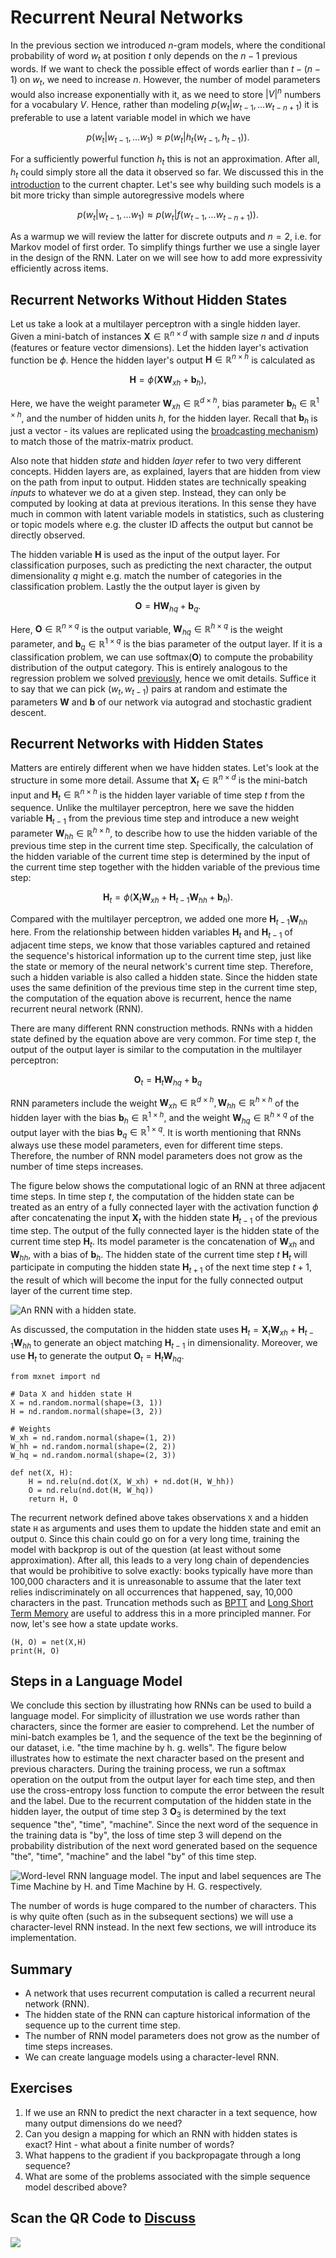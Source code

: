 # Recurrent Neural Networks

In the previous section we introduced $n$-gram models, where the conditional probability of word $w_t$ at position $t$ only depends on the $n-1$ previous words. If we want to check the possible effect of words earlier than $t-(n-1)$ on $w_t$, we need to increase $n$. However, the number of model parameters would also increase exponentially with it, as we need to store $|V|^n$ numbers for a vocabulary $V$. Hence, rather than modeling $p(w_t|w_{t-1}, \ldots w_{t-n+1})$ it is preferable to use a latent variable model in which we have

$$p(w_t|w_{t-1}, \ldots w_1) \approx p(w_t|h_t(w_{t-1}, h_{t-1})).$$

For a sufficiently powerful function $h_t$ this is not an approximation. After all, $h_t$ could simply store all the data it observed so far. We discussed this in the [introduction](sequence.md) to the current chapter. Let's see why building such models is a bit more tricky than simple autoregressive models where

$$p(w_t|w_{t-1}, \ldots w_1) \approx p(w_t|f(w_{t-1}, \ldots w_{t-n+1})).$$

As a warmup we will review the latter for discrete outputs and $n=2$, i.e. for Markov model of first order. To simplify things further we use a single layer in the design of the RNN. Later on we will see how to add more expressivity efficiently across items.

## Recurrent Networks Without Hidden States

Let us take a look at a multilayer perceptron with a single hidden layer. Given a mini-batch of instances $\mathbf{X} \in \mathbb{R}^{n \times d}$ with sample size $n$ and $d$ inputs (features or feature vector dimensions). Let the hidden layer's activation function be $\phi$. Hence the hidden layer's output $\mathbf{H} \in \mathbb{R}^{n \times h}$ is calculated as

$$\mathbf{H} = \phi(\mathbf{X} \mathbf{W}_{xh} + \mathbf{b}_h),$$

Here, we have the weight parameter $\mathbf{W}_{xh} \in \mathbb{R}^{d \times h}$, bias parameter $\mathbf{b}_h \in \mathbb{R}^{1 \times h}$, and the number of hidden units $h$, for the hidden layer. Recall that $\mathbf{b}_h$ is just a vector - its values are replicated using the [broadcasting mechanism](../chapter_prerequisite/ndarray.md)) to match those of the matrix-matrix product.

Also note that hidden *state* and hidden *layer* refer to two very different concepts. Hidden layers are, as explained, layers that are hidden from view on the path from input to output. Hidden states are technically speaking *inputs* to whatever we do at a given step. Instead, they can only be computed by looking at data at previous iterations. In this sense they have much in common with latent variable models in statistics, such as clustering or topic models where e.g. the cluster ID affects the output but cannot be directly observed.

The hidden variable $\mathbf{H}$ is used as the input of the output layer. For classification purposes, such as predicting the next character, the output dimensionality $q$ might e.g. match the number of categories in the classification problem. Lastly the the output layer is given by

$$\mathbf{O} = \mathbf{H} \mathbf{W}_{hq} + \mathbf{b}_q.$$

Here, $\mathbf{O} \in \mathbb{R}^{n \times q}$ is the output variable, $\mathbf{W}_{hq} \in \mathbb{R}^{h \times q}$ is the weight parameter, and $\mathbf{b}_q \in \mathbb{R}^{1 \times q}$ is the bias parameter of the output layer.  If it is a classification problem, we can use $\text{softmax}(\mathbf{O})$ to compute the probability distribution of the output category. This is entirely analogous to the regression problem we solved [previously](sequence.md), hence we omit details. Suffice it to say that we can pick $(w_t, w_{t-1})$ pairs at random and estimate the parameters $\mathbf{W}$ and $\mathbf{b}$ of our network via autograd and stochastic gradient descent.

## Recurrent Networks with Hidden States

Matters are entirely different when we have hidden states. Let's look at the structure in some more detail. Assume that $\mathbf{X}_t \in \mathbb{R}^{n \times d}$ is the mini-batch input and $\mathbf{H}_t  \in \mathbb{R}^{n \times h}$ is the hidden layer variable of time step $t$ from the sequence.  Unlike the multilayer perceptron, here we save the hidden variable $\mathbf{H}_{t-1}$ from the previous time step and introduce a new weight parameter $\mathbf{W}_{hh} \in \mathbb{R}^{h \times h}$, to describe how to use the hidden variable of the previous time step in the current time step. Specifically, the calculation of the hidden variable of the current time step is determined by the input of the current time step together with the hidden variable of the previous time step:

$$\mathbf{H}_t = \phi(\mathbf{X}_t \mathbf{W}_{xh} + \mathbf{H}_{t-1} \mathbf{W}_{hh}  + \mathbf{b}_h).$$

Compared with the multilayer perceptron, we added one more $\mathbf{H}_{t-1} \mathbf{W}_{hh}$ here. From the relationship between hidden variables $\mathbf{H}_t$ and $\mathbf{H}_{t-1}$ of adjacent time steps, we know that those variables captured and retained the sequence's historical information up to the current time step, just like the state or memory of the neural network's current time step. Therefore, such a hidden variable is also called a hidden state. Since the hidden state uses the same definition of the previous time step in the current time step, the computation of the equation above is recurrent, hence the name recurrent neural network (RNN).

There are many different RNN construction methods.  RNNs with a hidden state defined by the equation above are very common. For time step $t$, the output of the output layer is similar to the computation in the multilayer perceptron:

$$\mathbf{O}_t = \mathbf{H}_t \mathbf{W}_{hq} + \mathbf{b}_q$$

RNN parameters include the weight $\mathbf{W}_{xh} \in \mathbb{R}^{d \times h}, \mathbf{W}_{hh} \in \mathbb{R}^{h \times h}$ of the hidden layer with the bias $\mathbf{b}_h \in \mathbb{R}^{1 \times h}$, and the weight $\mathbf{W}_{hq} \in \mathbb{R}^{h \times q}$ of the output layer with the bias $\mathbf{b}_q \in \mathbb{R}^{1 \times q}$. It is worth mentioning that RNNs always use these model parameters, even for different time steps. Therefore, the number of RNN model parameters does not grow as the number of time steps increases.

The figure below shows the computational logic of an RNN at three adjacent time steps. In time step $t$, the computation of the hidden state can be treated as an entry of a fully connected layer with the activation function $\phi$ after concatenating the input $\mathbf{X}_t$ with the hidden state $\mathbf{H}_{t-1}$ of the previous time step.  The output of the fully connected layer is the hidden state of the current time step $\mathbf{H}_t$. Its model parameter is the concatenation of $\mathbf{W}_{xh}$ and $\mathbf{W}_{hh}$, with a bias of $\mathbf{b}_h$. The hidden state of the current time step $t$ $\mathbf{H}_t$ will participate in computing the hidden state $\mathbf{H}_{t+1}$ of the next time step $t+1$, the result of which will become the input for the fully connected output layer of the current time step.

![An RNN with a hidden state. ](../img/rnn.svg)

As discussed, the computation in the hidden state uses $\mathbf{H}_t = \mathbf{X}_t \mathbf{W}_{xh} + \mathbf{H}_{t-1} \mathbf{W}_{hh}$ to generate an object matching $\mathbf{H}_{t-1}$ in dimensionality. Moreover, we use $\mathbf{H}_t$ to generate the output $\mathbf{O}_t = \mathbf{H}_t \mathbf{W}_{hq}$.

```{.python .input  n=1}
from mxnet import nd

# Data X and hidden state H
X = nd.random.normal(shape=(3, 1))
H = nd.random.normal(shape=(3, 2))

# Weights
W_xh = nd.random.normal(shape=(1, 2))
W_hh = nd.random.normal(shape=(2, 2))
W_hq = nd.random.normal(shape=(2, 3))

def net(X, H):
    H = nd.relu(nd.dot(X, W_xh) + nd.dot(H, W_hh))
    O = nd.relu(nd.dot(H, W_hq))
    return H, O
```

The recurrent network defined above takes observations `X` and a hidden state `H` as arguments and uses them to update the hidden state and emit an output `O`. Since this chain could go on for a very long time, training the model with backprop is out of the question (at least without some approximation). After all, this leads to a very long chain of dependencies that would be prohibitive to solve exactly: books typically have more than 100,000 characters and it is unreasonable to assume that the later text relies indiscriminately on all occurrences that happened, say, 10,000 characters in the past. Truncation methods such as [BPTT](bptt.md) and [Long Short Term Memory](lstm.md) are useful to address this in a more principled manner. For now, let's see how a state update works.

```{.python .input}
(H, O) = net(X,H)
print(H, O)
```

## Steps in a Language Model

We conclude this section by illustrating how RNNs can be used to build a language model. For simplicity of illustration we use words rather than characters, since the former are easier to comprehend. Let the number of mini-batch examples be 1, and the sequence of the text be the beginning of our dataset, i.e. "the time machine by h. g. wells". The figure below illustrates how to estimate the next character based on the present and previous characters. During the training process, we run a softmax operation on the output from the output layer for each time step, and then use the cross-entropy loss function to compute the error between the result and the label. Due to the recurrent computation of the hidden state in the hidden layer, the output of time step 3 $\mathbf{O}_3$ is determined by the text sequence "the", "time", "machine".  Since the next word of the sequence in the training data is "by", the loss of time step 3 will depend on the probability distribution of the next word generated based on the sequence "the", "time", "machine" and the label "by" of this time step.

![Word-level RNN language model. The input and label sequences are `The Time Machine by H.` and `Time Machine by H. G.` respectively. ](../img/rnn-train.svg)

The number of words is huge compared to the number of characters. This is why quite often (such as in the subsequent sections) we will use a character-level RNN instead. In the next few sections, we will introduce its implementation.


## Summary

* A network that uses recurrent computation is called a recurrent neural network (RNN).
* The hidden state of the RNN can capture historical information of the sequence up to the current time step.
* The number of RNN model parameters does not grow as the number of time steps increases.
* We can create language models using a character-level RNN.

## Exercises

1. If we use an RNN to predict the next character in a text sequence, how many output dimensions do we need?
1. Can you design a mapping for which an RNN with hidden states is exact? Hint - what about a finite number of words?
1. What happens to the gradient if you backpropagate through a long sequence?
1. What are some of the problems associated with the simple sequence model described above?

## Scan the QR Code to [Discuss](https://discuss.mxnet.io/t/2362)

![](../img/qr_rnn.svg)
